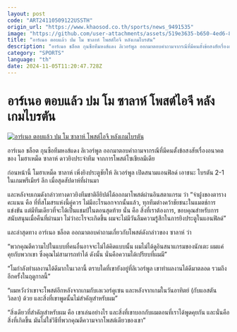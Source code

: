 ```yaml
---
layout: post
code: "ART24110509122USSTH"
origin_url: "https://www.khaosod.co.th/sports/news_9491535"
image: "https://github.com/user-attachments/assets/519e3635-b650-4ed6-8c6f-a4e634a2ff76"
title: "อาร์เนอ ตอบแล้ว ปม โม ซาลาห์ โพสต์ไอจี หลังเกมไบรตัน"
description: "อาร์เนอ ชล็อต กุนซือทีมหงส์แดง ลิเวอร์พูล ออกมาตอบคำถามจากรณีที่มีคนตั้งข้อสงสัยเรื่องอนาคตของ โมฮาเหม็ด ซาลาห์ ดาวยิงประจำทีม จากการโพสต์โซเชียลมีเดีย"
category: "SPORTS"
language: "th"
date: 2024-11-05T11:20:47.728Z
---
```


# อาร์เนอ ตอบแล้ว ปม โม ซาลาห์ โพสต์ไอจี หลังเกมไบรตัน

[![อาร์เนอ ตอบแล้ว ปม โม ซาลาห์ โพสต์ไอจี หลังเกมไบรตัน](https://www.khaosod.co.th/wpapp/uploads/2024/11/arne.jpg "อาร์เนอ ตอบแล้ว ปม โม ซาลาห์ โพสต์ไอจี หลังเกมไบรตัน")](https://www.khaosod.co.th/wpapp/uploads/2024/11/arne.jpg)

อาร์เนอ ชล็อต กุนซือทีมหงส์แดง ลิเวอร์พูล ออกมาตอบคำถามจากรณีที่มีคนตั้งข้อสงสัยเรื่องอนาคตของ โมฮาเหม็ด ซาลาห์ ดาวยิงประจำทีม จากการโพสต์โซเชียลมีเดีย

ก่อนหน้านี้ โมฮาเหม็ด ซาลาห์ เพิ่งยิงประตูชัยให้ ลิเวอร์พูล เปิดสนามแอนฟิลด์ เอาชนะ ไบรตัน 2-1 ในเกมพรีเมียร์ ลีก เมื่อสุดสัปดาห์ที่ผ่านมา

และหลังจบเกมดังกล่าวทางดาวยิงทีมชาติอียิปต์ได้ออกมาโพสต์ผ่านอินสตาแกรม ว่า “จ่าฝูงของตารางคะแนน คือ ที่ที่สโมสรแห่งนี้คู่ควร ไม่มีอะไรนอกจากนั้นแล้ว, ทุกทีมต่างคว้าชัยชนะในแมตช์การแข่งขัน แต่มีทีมเดียวที่จะได้เป็นแชมป์ในตอนสุดท้าย นั่น คือ สิ่งที่เราต้องการ, ขอบคุณสำหรับการสนับสนุนเมื่อคืนที่ผ่านมา ไม่ว่าอะไรจะเกิดขึ้น ผมจะไม่มีวันลืมความรู้สึกในการยิงประตูในแอนฟิลด์”

และล่าสุดทาง อาร์เนอ ชล็อต ออกมาตอบคำถามเกี่ยวกับโพสต์ดังกล่าวของ ซาลาห์ ว่า

“พวกคุณตีความไปในแบบที่คนอื่นอาจจะไม่ได้คิดแบบนั้น ผมไม่ได้ดูอินสนาแกรมของนักเตะ ผมแค่คุยกับพวกเขา ซึ่งคุณไม่สามารถทำได้ ดังนั้น นั่นคือความได้เปรียบที่ผมมี”

“โมกำลังทำผลงานได้ดีมากในเวลานี้ ตราบใดที่เขายังอยู่ที่ลิเวอร์พูล เขาทำผลงานได้ดีมาตลอด รวมถึงอีกครั้งในฤดูกาลนี้”

“ผมหวังว่าเขาจะโพสต์อีกหลังจากเกมกับเลเวอร์คูเซน และหลังจากเกมในวันอาทิตย์ (กับแอสตัน วิลลา) ด้วย และสิ่งที่เขาพูดนั้นไม่สำคัญสำหรับผม”

“สิ่งเดียวที่สำคัญสำหรับผม คือ เขาเล่นอย่างไร และสิ่งที่เขาบอกกับผมตอนที่เราได้พูดคุยกัน และนั่นคือสิ่งที่เกิดขึ้น มันไม่ใช่วิธีที่พวกคุณตีความจากโพสต์เดียวของเขา”